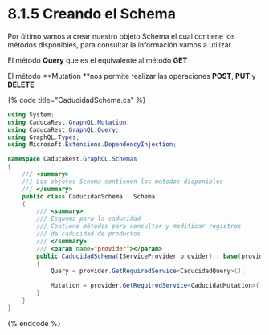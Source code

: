 # 8.1.5 Creando el Schema

Por último vamos a crear nuestro objeto Schema el cual contiene los métodos disponibles, para consultar la información vamos a utilizar.

El método **Query** que es el equivalente al método **GET**

El método **Mutation **nos permite realizar las operaciones **POST**, **PUT** y **DELETE**

{% code title="CaducidadSchema.cs" %}
```csharp
using System;
using CaducaRest.GraphQL.Mutation;
using CaducaRest.GraphQL.Query;
using GraphQL.Types;
using Microsoft.Extensions.DependencyInjection;

namespace CaducaRest.GraphQL.Schemas
{
    /// <summary>
    /// Los objetos Schema contienen los métodos disponibles
    /// </summary>
    public class CaducidadSchema : Schema
    {
        /// <summary>
        /// Esquema para la caducidad
        /// Contiene métodos para consultar y modificar registros
        /// de caducidad de productos
        /// </summary>
        /// <param name="provider"></param>
        public CaducidadSchema(IServiceProvider provider) : base(provider)
        {
            Query = provider.GetRequiredService<CaducidadQuery>();

            Mutation = provider.GetRequiredService<CaducidadMutation>();
        }
    }
}
```
{% endcode %}

&#x20;
